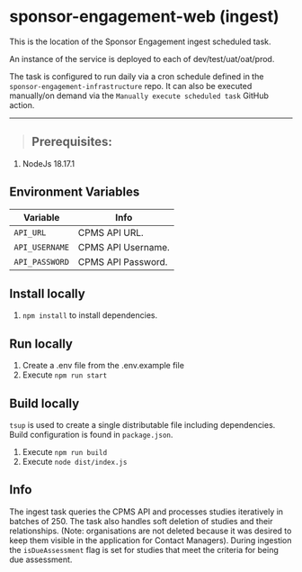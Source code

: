 # sponsor-engagement-web (ingest)

This is the location of the Sponsor Engagement ingest scheduled task.

An instance of the service is deployed to each of dev/test/uat/oat/prod.

The task is configured to run daily via a cron schedule defined in the `sponsor-engagement-infrastructure` repo. It can also be executed manually/on demand via the `Manually execute scheduled task` GitHub action.

---

> ## Prerequisites:

1. NodeJs 18.17.1

## Environment Variables

| Variable       | Info               |
| -------------- | ------------------ |
| `API_URL`      | CPMS API URL.      |
| `API_USERNAME` | CPMS API Username. |
| `API_PASSWORD` | CPMS API Password. |

## Install locally

1. `npm install` to install dependencies.

## Run locally

1. Create a .env file from the .env.example file
2. Execute `npm run start`

## Build locally

`tsup` is used to create a single distributable file including dependencies. Build configuration is found in `package.json`.

1. Execute `npm run build`
2. Execute `node dist/index.js`

## Info

The ingest task queries the CPMS API and processes studies iteratively in batches of 250. The task also handles soft deletion of studies and their relationships. (Note: organisations are not deleted because it was desired to keep them visible in the application for Contact Managers). During ingestion the `isDueAssessment` flag is set for studies that meet the criteria for being due assessment.
